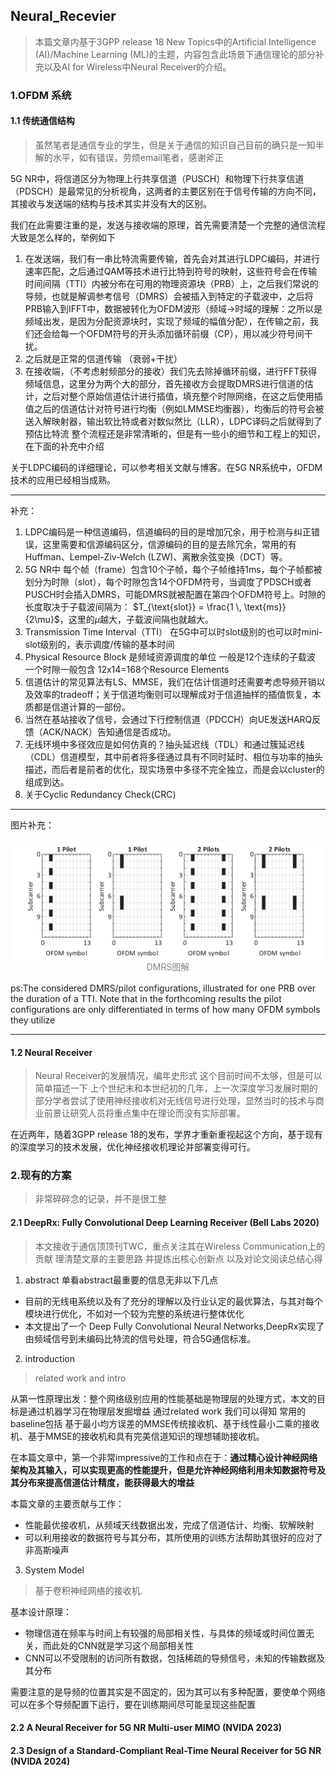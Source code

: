 ## Neural_Recevier 

> 本篇文章内基于3GPP release 18 New Topics中的Artificial Intelligence (AI)/Machine Learning (ML)的主题，内容包含此场景下通信理论的部分补充以及AI for Wireless中Neural Receiver的介绍。

### 1.OFDM 系统

#### 1.1 传统通信结构
> 虽然笔者是通信专业的学生，但是关于通信的知识自己目前的确只是一知半解的水平，如有错误，劳烦email笔者，感谢斧正

5G NR中，将信道区分为物理上行共享信道（PUSCH）和物理下行共享信道（PDSCH）是最常见的分析视角，这两者的主要区别在于信号传输的方向不同，其接收与发送端的结构与技术其实并没有大的区别。

我们在此需要注重的是，发送与接收端的原理，首先需要清楚一个完整的通信流程大致是怎么样的，举例如下

1. 在发送端，我们有一串比特流需要传输，首先会对其进行LDPC编码，并进行速率匹配，之后通过QAM等技术进行比特到符号的映射，这些符号会在传输时间间隔（TTI）内被分布在可用的物理资源块（PRB）上，之后我们常说的导频，也就是解调参考信号（DMRS）会被插入到特定的子载波中，之后将PRB输入到IFFT中，数据被转化为OFDM波形（频域->时域的理解：之所以是频域出发，是因为分配资源块时，实现了频域的幅值分配），在传输之前，我们还会给每一个OFDM符号的开头添加循环前缀（CP），用以减少符号间干扰。
2. 之后就是正常的信道传输 （衰弱+干扰）
3. 在接收端，（不考虑射频部分的接收）我们先去除掉循环前缀，进行FFT获得频域信息，这里分为两个大的部分，首先接收方会提取DMRS进行信道的估计，之后对整个原始信道估计进行插值，填充整个时隙网络，在这之后使用插值之后的信道估计对符号进行均衡（例如LMMSE均衡器），均衡后的符号会被送入解映射器，输出软比特或者对数似然比（LLR），LDPC译码之后就得到了预估比特流
整个流程还是非常清晰的，但是有一些小的细节和工程上的知识，在下面的补充中介绍

关于LDPC编码的详细理论，可以参考相关文献与博客。在5G NR系统中，OFDM技术的应用已经相当成熟。

---
补充：
1. LDPC编码是一种信道编码，信道编码的目的是增加冗余，用于检测与纠正错误，这里需要和信源编码区分，信源编码的目的是去除冗余，常用的有Huffman、Lempel-Ziv-Welch (LZW)、离散余弦变换（DCT）等。
2. 5G NR中 每个帧（frame）包含10个子帧，每个子帧维持1ms，每个子帧都被划分为时隙（slot），每个时隙包含14个OFDM符号，当调度了PDSCH或者PUSCH时会插入DMRS，可能DMRS就被配置在第四个OFDM符号上。时隙的长度取决于子载波间隔为： $T_{\text{slot}} = \frac{1 \, \text{ms}}{2\mu}$，这里的$\mu$越大，子载波间隔也就越大。
3. Transmission Time Interval（TTI） 在5G中可以时slot级别的也可以时mini-slot级别的，表示调度/传输的基本时间
4. Physical Resource Block 是频域资源调度的单位 一般是12个连续的子载波 一个时隙一般包含 12x14=168个Resource Elements
5. 信道估计的常见算法有LS、MMSE，我们在估计信道时还需要考虑导频开销以及效率的tradeoff；关于信道均衡则可以理解成对于信道抽样的插值恢复，本质都是信道计算的一部份。
6. 当然在基站接收了信号，会通过下行控制信道（PDCCH）向UE发送HARQ反馈（ACK/NACK）告知通信是否成功。
7. 无线环境中多径效应是如何仿真的？抽头延迟线（TDL）和通过簇延迟线（CDL）信道模型，其中前者将多径通过具有不同时延时、相位与功率的抽头描述，而后者是前者的优化，现实场景中多径不完全独立，而是会以cluster的组成到达。
8. 关于Cyclic Redundancy Check(CRC)

---
图片补充：
<div style="display: flex; justify-content: center; align-items: flex-start; gap: 32px; margin: 16px 0;">
  <div style="flex: 1; text-align: center;">
    <img src="/images/nr_DeepRx3.png" style="width: 700px; display: block; margin: 0 auto;" />
    <span style="display: block; text-align: center; color: #888;">DMRS图解</span>
  </div>
</div>
ps:The considered DMRS/pilot configurations, illustrated for one PRB over the duration of a TTI. Note that in the forthcoming results the pilot
configurations are only differentiated in terms of how many OFDM symbols they utilize

---

#### 1.2 Neural Receiver
> Neural Receiver的发展情况，编年史形式
这个目前时间不太够，但是可以简单描述一下
上个世纪末和本世纪初的几年，上一次深度学习发展时期的部分学者尝试了使用神经接收机对无线信号进行处理，显然当时的技术与商业前景让研究人员将重点集中在理论而没有实际部署。

在近两年，随着3GPP release 18的发布，学界才重新重视起这个方向，基于现有的深度学习的技术发展，优化神经接收机理论并部署变得可行。

### 2.现有的方案
> 非常碎碎念的记录，并不是很工整
#### 2.1 DeepRx: Fully Convolutional Deep Learning Receiver (Bell Labs 2020)
> 本文接收于通信顶顶刊TWC，重点关注其在Wireless Communication上的贡献
> 理清楚文章的主要思路 并提炼出核心创新点 以及对论文阅读总结心得
1. abstract
单看abstract最重要的信息无非以下几点
* 目前的无线电系统以及有了充分的理解以及行业认定的最优算法，与其对每个模块进行优化，不如对一个较为完整的系统进行整体优化
* 本文提出了一个 Deep Fully Convolutional Neural Networks,DeepRx实现了由频域信号到未编码比特流的信号处理，符合5G通信标准。

2. introduction
> related work and intro

从第一性原理出发：整个网络级别应用的性能基础是物理层的处理方式，本文的目标是通过机器学习在物理层发掘增益
通过related work 我们可以得知 常用的baseline包括 基于最小均方误差的MMSE传统接收机、基于线性最小二乘的接收机、基于MMSE的接收机和具有完美信道知识的理想辅助接收机。

在本篇文章中，第一个非常impressive的工作和点在于：**通过精心设计神经网络架构及其输入，可以实现更高的性能提升，但是允许神经网络利用未知数据符号及其分布来提高信道估计精度，能获得最大的增益**

本篇文章的主要贡献与工作：
* 性能最优接收机，从频域天线数据出发，完成了信道估计、均衡、软解映射
* 可以利用接收的数据符号与其分布，其所使用的训练方法帮助其很好的应对了非高斯噪声

3. System Model 
> 基于卷积神经网络的接收机.

基本设计原理：
* 物理信道在频率与时间上有较强的局部相关性，与具体的频域或时间位置无关，而此处的CNN就是学习这个局部相关性
* CNN可以不受限制的访问所有数据，包括稀疏的导频信号，未知的传输数据及其分布

需要注意的是导频的位置其实是不固定的，因为其可以有多种配置，要使单个网络可以在多个导频配置下运行，要在训练期间尽可能呈现这些配置





#### 2.2 A Neural Receiver for 5G NR Multi-user MIMO (NVIDA 2023)




#### 2.3 Design of a Standard-Compliant Real-Time Neural Receiver for 5G NR (NVIDA 2024)






